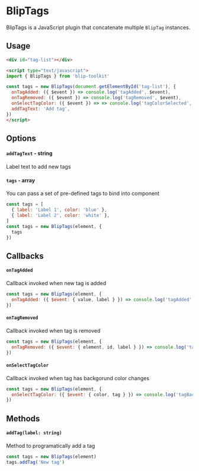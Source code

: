 # BlipTags

BlipTags is a JavaScript plugin that concatenate multiple `BlipTag` instances.

## Usage

```html
<div id="tag-list"></div>

<script type="text/javascript">
import { BlipTags } from 'blip-toolkit'

const tags = new BlipTags(document.getElementById('tag-list'), {
  onTagAdded: ({ $event }) => console.log('tagAdded', $event),
  onTagRemoved: ({ $event }) => console.log('tagRemoved', $event),
  onSelectTagColor: ({ $event }) => => console.log('tagColorSelected', $event),
  addTagText: 'Add tag',
})
</script>
```

## Options

#### `addTagText` - string

Label text to add new tags

#### `tags` - array

You can pass a set of pre-defined tags to bind into component

```javascript
const tags = [
  { label: 'Label 1', color: 'blue' },
  { label: 'Label 2', color: 'white' },
]
const tags = new BlipTags(element, {
  tags
})
```

## Callbacks

#### `onTagAdded`

Callback invoked when new tag is added

```javascript
const tags = new BlipTags(element, {
  onTagAdded: ({ $event: { value, label } }) => console.log('tagAdded', value, label),
})
```

#### `onTagRemoved`

Callback invoked when tag is removed

```javascript
const tags = new BlipTags(element, {
  onTagRemoved: ({ $event: { element, id, label } }) => console.log('tagRemoved', element, id, label),
})
```

#### `onSelectTagColor`

Callback invoked when tag has backgorund color changes

```javascript
const tags = new BlipTags(element, {
  onSelectTagColor: ({ $event: { color, tag } }) => console.log('tagBackgroundChanged', color, tag),
})
```

## Methods

#### `addTag(label: string)`

Method to programatically add a tag

```javascript
const tags = new BlipTags(element)
tags.addTag('New tag')
```

